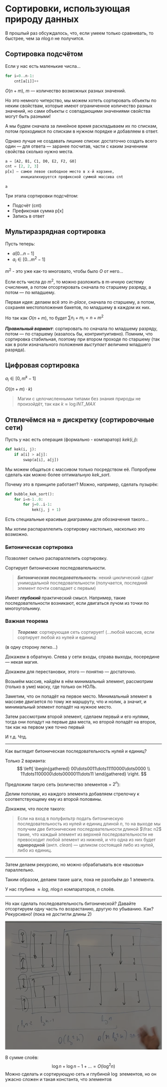 # Сортировки, использующая природу данных

В прошлый раз обсуждалось, что, если умеем только сравнивать, то быстрее, чем за $n \log n$ не получится.

## Сортировка подсчётом

Если у нас есть маленькие числа…

```python
for i=0..n-1:
    cnt[a[i]]++
```



$O(n + m)$, $m$ — количество возможных разных значений.

Но это немного читерство, мы можем хотеть сортировать объекты по неким свойствам, которые имеют ограниченное количество разных значений, но сами объекты с совпадающими значениями свойства могут быть разными!

А мы будем сначала за линейное время раскладываем их по спискам, потом проходимся по спискам в нужном порядке и добавляем в ответ.

Однако лучше не создавать лишние списки: достаточно создать всего один — для ответа — заранее посчитав, части с каким значением свойства сколько нужно места.

```python
a = [A2, B1, C1, D0, E2, F2, G0]
cnt = [2, 2, 3]
p[x] — самое левое свободное место в x-й корзине, 
	   инициалихируется префиксной суммой массива cnt
```

```
a
```





Три этапа сортировки подсчётом:

- Подсчёт (cnt)
- Префиксная сумма p[x]
- Запись в ответ

## Мультиразрядная сортировка

Пусть теперь:

- $a[0...n-1]$
- $a_i \in [0...m^2-1]$

$m^2$ - это уже как-то многовато, чтобы было $O$ от него…

Если есть числа до $m^2$, то можно разложить в m-ичную систему счисления, а потом отсортировать сначала по старшему разряду, а потом — по младшему.

Первая идея: делаем всё это *in-place*, сначала по старшему, а потом, сохраняя местоположения бакетов, по младшему в каждом их них.

Но так как $O(n + m)$, то будет $\sum n_i + m_i = n + m^2$

***Правильный вариант***: сортировать по сначала по младшему разряду, потом — по старшему (казалось бы, контринтуитивно). Помним, что сортировка стабильная, поэтому при втором проходе по старшему (так как в роли изначального положения *выступает величина* младшего разряда).

## Цифровая сортировка

$a_i \in [0, m^k - 1]$

$O((n + m) \cdot k)$

> Магии с целочисленными типами без знания природы не произойдёт, так как $k \approx \log INT\_MAX$



## Отвлечёмся на ≈ дискретку (сортировочные сети)

Пусть у нас есть операция (формально - компаратор) $kek(i, j)$:

```python
def kek(i, j):
    if a[i] > a[j]:
        swap(a[i], a[j])
```

Мы можем общаться с массивом только посредством её. Попробуем сделать как можно более оптимальную $kek\_sort$.

Почему это в принципе работает? Можно, например, сделать пузырёк:

```python
def bubble_kek_sort():
    for i=n-1..0:
        for j=0..i-1:
            kek(j, j + 1)
```

Есть специальные красивые диаграммы для обозначения такого...

Мы хотим распараллелить сортировку настолько, насколько это возможно.

### Битоническая сортировка

Позволяет сильно распараллелить сортировку.

Сортирует битонические последовательности.

> ***Битоническая последовательность***: некий циклический сдвиг унимодальной последовательности (получается, последний элемент почти совпадает с первым)

Имеет ***глубокий*** практический смысл. Например, такие последовательности возникают, если двигаться лучом из точки по многоугольнику.

### Важная теорема

> ***Теорема***: сортирующая сеть сортирует! (…любой массив, если сортирует любой из нулей и единиц)

(в одну сторону легко…)

Докажем в обратную. Слева у сети входы, справа выходы, посередине — некая магия. 

Докажем для перестановки, этого — понятно — достаточно. 

Возьмём массив, найдём в нём минимальный элемент, рассмотрим (только в уме) маску, где только он НОЛЬ.

Заметим, что он попадёт на первое место. Минимальный элемент в массиве двигается по тому же маршруту, что и нолик, а значит, и минимальный элемент попадёт на нужное место.

Затем рассмотрим второй элемент, сделаем первый и его нулями, тогда они попадут на первые два места, но второй попадёт на второе, так как на первом уже точно первый

И т.д. Чтд.

___

 Как выглядит битоническая последовательность нулей и единиц?

Только 2 варианта:
$$
\left[
\begin{gathered}
	00\dots0011\dots11110000\dots0000 \\
	11\dots1100000\dots0000011\dots11
\end{gathered}
\right.
$$


Предложим такую сеть (количество элементов = $2^n$): 

Делим пополам, из каждого элемента добавляем стрелочку к соответствующему ему из второй половины.

Докажем, что после такого:

> Если на вход в полуфильтр подать битоническую последовательность из нулей и единиц длиной *n*, то на выходе мы получим две битонические последовательности длиной $\frac n2$ такие, что каждый элемент из верхней последовательности не превосходит любой элемент из нижней, и что одна из них будет **однородной** (англ. *clean*) — целиком состоящей либо из нулей, либо из единиц. 

_______

Затем делаем рекурсию, но можно обрабатывать все «вызовы» параллельно.

Таким образом, делаем такие шаги, пока не разобьём до 1 элемента.

У нас глубина $≈log$, $n \log n$ компараторов, $n$ слоёв.

______

Но как сделать последовательность битонической? Давайте отсортируем одну часть по возрастанию, другую по убыванию. Как? Рекурсивно! (пока не достигли длины $2$)

![image-20210928131045134](resources/image-20210928131045134.png)

В сумме слоёв:
$$
\log n + \log n - 1 + \dots = O(\log^2 n)
$$
Можно сделать и сортирующую сеть и глубиной $\log$ элементов, но он ужасно сложен и такая константа, что элементов 